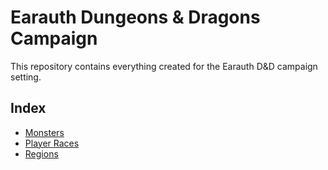 # Earauth Dungeons & Dragons Campaign

This repository contains everything created for the Earauth D&D campaign setting.

## Index

- [Monsters](monsters)
- [Player Races](player_races/player_races.mds)
- [Regions](regions)
